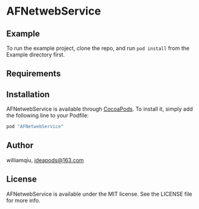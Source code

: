# AFNetwebService


## Example

To run the example project, clone the repo, and run `pod install` from the Example directory first.

## Requirements

## Installation

AFNetwebService is available through [CocoaPods](http://cocoapods.org). To install
it, simply add the following line to your Podfile:

```ruby
pod "AFNetwebService"
```

## Author

williamqiu, ideapods@163.com

## License

AFNetwebService is available under the MIT license. See the LICENSE file for more info.
